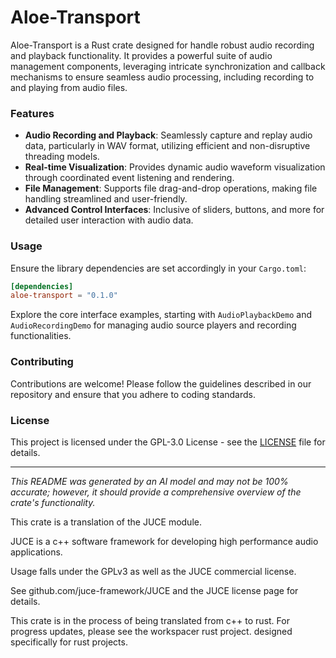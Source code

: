 # Aloe-Transport

Aloe-Transport is a Rust crate designed for handle robust audio recording and playback functionality. It provides a powerful suite of audio management components, leveraging intricate synchronization and callback mechanisms to ensure seamless audio processing, including recording to and playing from audio files.

### Features

- **Audio Recording and Playback**: Seamlessly capture and replay audio data, particularly in WAV format, utilizing efficient and non-disruptive threading models.
- **Real-time Visualization**: Provides dynamic audio waveform visualization through coordinated event listening and rendering.
- **File Management**: Supports file drag-and-drop operations, making file handling streamlined and user-friendly.
- **Advanced Control Interfaces**: Inclusive of sliders, buttons, and more for detailed user interaction with audio data.

### Usage

Ensure the library dependencies are set accordingly in your `Cargo.toml`:

```toml
[dependencies]
aloe-transport = "0.1.0"
```

Explore the core interface examples, starting with `AudioPlaybackDemo` and `AudioRecordingDemo` for managing audio source players and recording functionalities.

### Contributing

Contributions are welcome! Please follow the guidelines described in our repository and ensure that you adhere to coding standards.

### License

This project is licensed under the GPL-3.0 License - see the [LICENSE](https://github.com/klebs6/aloe-rs/blob/main/LICENSE.md) file for details.

---

*This README was generated by an AI model and may not be 100% accurate; however, it should provide a comprehensive overview of the crate's functionality.*


This crate is a translation of the JUCE module.

JUCE is a c++ software framework for developing high performance audio applications.

Usage falls under the GPLv3 as well as the JUCE commercial license.

See github.com/juce-framework/JUCE and the JUCE license page for details.

This crate is in the process of being translated from c++ to rust. For progress updates, please see the workspacer rust project. designed specifically for rust projects.
